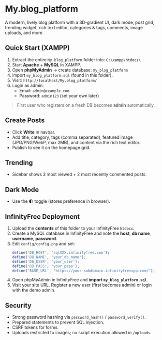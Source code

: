 # My.blog_platform

A modern, lively blog platform with a 3D-gradient UI, dark mode, post grid, trending widget, rich text editor, categories & tags, comments, image uploads, and more.

## Quick Start (XAMPP)

1. Extract the entire `My.blog_platform` folder into:
   `C:\xampp\htdocs\`
2. Start **Apache** + **MySQL** in XAMPP.
3. Open **phpMyAdmin** → create database: `my_blog_platform`
4. Import `my_blog_platform.sql` (found in this folder).
5. Visit: `http://localhost/My.blog_platform/`
6. Login as admin:
   - Email: `admin@example.com`
   - Password: `admin123` (set your own later)

> First user who registers on a fresh DB becomes **admin** automatically.

## Create Posts
- Click **Write** in navbar.
- Add title, category, tags (comma separated), featured image (JPG/PNG/WebP, max 2MB), and content via the rich text editor.
- Publish to see it on the homepage grid.

## Trending
- Sidebar shows 3 most viewed + 2 most recently commented posts.

## Dark Mode
- Use the 🌓 toggle (stores preference in browser).

## InfinityFree Deployment

1. Upload the **contents** of this folder to your InfinityFree `htdocs`.
2. Create a MySQL database in InfinityFree and note the **host**, **db name**, **username**, **password**.
3. Edit `config/config.php` and set:
   ```php
   define('DB_HOST', 'sqlXXX.infinityfree.com');
   define('DB_NAME', 'your_db_name');
   define('DB_USER', 'your_user');
   define('DB_PASS', 'your_pass');
   define('BASE_URL', 'https://your-subdomain.infinityfreeapp.com/'); // trailing slash
   ```
4. Open phpMyAdmin in InfinityFree and **import `my_blog_platform.sql`**.
5. Visit your site URL. Register a new user (first becomes admin) or login with the demo admin.

## Security
- Strong password hashing via `password_hash()` / `password_verify()`.
- Prepared statements to prevent SQL injection.
- CSRF tokens for forms.
- Uploads restricted to images; no script execution allowed in `/uploads`.